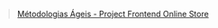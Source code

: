 > [Métodologias Ágeis - Project Frontend Online Store](https://github.com/tryber/sd-011-project-frontend-online-store)
